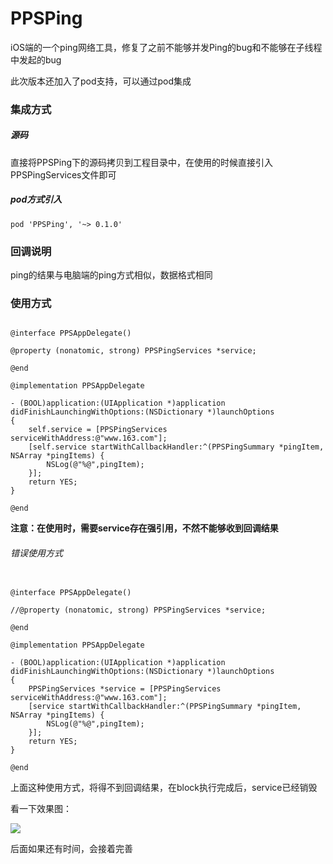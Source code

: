 # PPSPing
iOS端的一个ping网络工具，修复了之前不能够并发Ping的bug和不能够在子线程中发起的bug

此次版本还加入了pod支持，可以通过pod集成

### 集成方式

##### 源码

直接将PPSPing下的源码拷贝到工程目录中，在使用的时候直接引入PPSPingServices文件即可

##### pod方式引入

```
pod 'PPSPing', '~> 0.1.0'

```

### 回调说明

ping的结果与电脑端的ping方式相似，数据格式相同

### 使用方式

```objc

@interface PPSAppDelegate()

@property (nonatomic, strong) PPSPingServices *service;

@end

@implementation PPSAppDelegate

- (BOOL)application:(UIApplication *)application didFinishLaunchingWithOptions:(NSDictionary *)launchOptions
{
    self.service = [PPSPingServices serviceWithAddress:@"www.163.com"];
    [self.service startWithCallbackHandler:^(PPSPingSummary *pingItem, NSArray *pingItems) {
        NSLog(@"%@",pingItem);
    }];
    return YES;
}

@end
```

**注意：在使用时，需要service存在强引用，不然不能够收到回调结果**

###### 错误使用方式

```objc

@interface PPSAppDelegate()

//@property (nonatomic, strong) PPSPingServices *service;

@end

@implementation PPSAppDelegate

- (BOOL)application:(UIApplication *)application didFinishLaunchingWithOptions:(NSDictionary *)launchOptions
{
    PPSPingServices *service = [PPSPingServices serviceWithAddress:@"www.163.com"];
    [service startWithCallbackHandler:^(PPSPingSummary *pingItem, NSArray *pingItems) {
        NSLog(@"%@",pingItem);
    }];
    return YES;
}

@end
```

上面这种使用方式，将得不到回调结果，在block执行完成后，service已经销毁


看一下效果图：

![](http://o8bxt3lx0.bkt.clouddn.com/blog/2017-01-09-iOSping%E5%B0%8F%E5%B7%A5%E5%85%B7.gif)

后面如果还有时间，会接着完善
